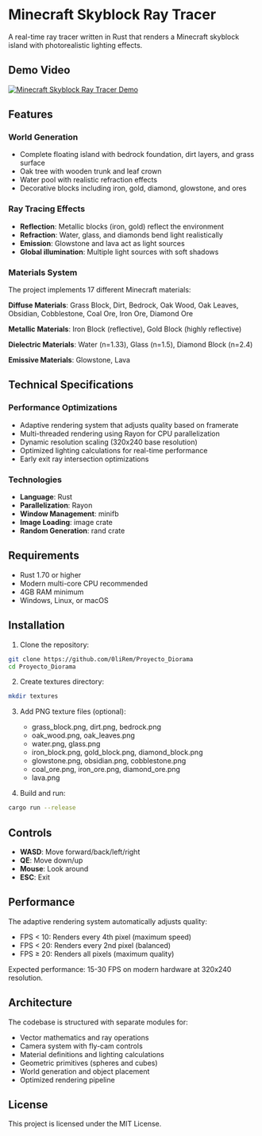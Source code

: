 # Minecraft Skyblock Ray Tracer

A real-time ray tracer written in Rust that renders a Minecraft skyblock island with photorealistic lighting effects.

## Demo Video

[![Minecraft Skyblock Ray Tracer Demo]()](link)


## Features

### World Generation
- Complete floating island with bedrock foundation, dirt layers, and grass surface
- Oak tree with wooden trunk and leaf crown
- Water pool with realistic refraction effects
- Decorative blocks including iron, gold, diamond, glowstone, and ores

### Ray Tracing Effects
- **Reflection**: Metallic blocks (iron, gold) reflect the environment
- **Refraction**: Water, glass, and diamonds bend light realistically
- **Emission**: Glowstone and lava act as light sources
- **Global illumination**: Multiple light sources with soft shadows

### Materials System

The project implements 17 different Minecraft materials:

**Diffuse Materials**: Grass Block, Dirt, Bedrock, Oak Wood, Oak Leaves, Obsidian, Cobblestone, Coal Ore, Iron Ore, Diamond Ore

**Metallic Materials**: Iron Block (reflective), Gold Block (highly reflective)

**Dielectric Materials**: Water (n=1.33), Glass (n=1.5), Diamond Block (n=2.4)

**Emissive Materials**: Glowstone, Lava

## Technical Specifications

### Performance Optimizations
- Adaptive rendering system that adjusts quality based on framerate
- Multi-threaded rendering using Rayon for CPU parallelization
- Dynamic resolution scaling (320x240 base resolution)
- Optimized lighting calculations for real-time performance
- Early exit ray intersection optimizations

### Technologies
- **Language**: Rust
- **Parallelization**: Rayon
- **Window Management**: minifb
- **Image Loading**: image crate
- **Random Generation**: rand crate

## Requirements

- Rust 1.70 or higher
- Modern multi-core CPU recommended
- 4GB RAM minimum
- Windows, Linux, or macOS

## Installation

1. Clone the repository:
```bash
git clone https://github.com/0liRem/Proyecto_Diorama
cd Proyecto_Diorama
```

2. Create textures directory:
```bash
mkdir textures
```

3. Add PNG texture files (optional):
   - grass_block.png, dirt.png, bedrock.png
   - oak_wood.png, oak_leaves.png
   - water.png, glass.png
   - iron_block.png, gold_block.png, diamond_block.png
   - glowstone.png, obsidian.png, cobblestone.png
   - coal_ore.png, iron_ore.png, diamond_ore.png
   - lava.png

4. Build and run:
```bash
cargo run --release
```

## Controls

- **WASD**: Move forward/back/left/right
- **QE**: Move down/up
- **Mouse**: Look around
- **ESC**: Exit

## Performance

The adaptive rendering system automatically adjusts quality:
- FPS < 10: Renders every 4th pixel (maximum speed)
- FPS < 20: Renders every 2nd pixel (balanced)
- FPS ≥ 20: Renders all pixels (maximum quality)

Expected performance: 15-30 FPS on modern hardware at 320x240 resolution.

## Architecture

The codebase is structured with separate modules for:
- Vector mathematics and ray operations
- Camera system with fly-cam controls
- Material definitions and lighting calculations
- Geometric primitives (spheres and cubes)
- World generation and object placement
- Optimized rendering pipeline

## License

This project is licensed under the MIT License.
